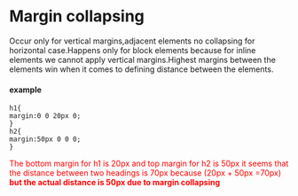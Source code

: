 # Margin collapsing 
Occur only for vertical margins,adjacent elements no collapsing for horizontal case.Happens only for block elements because for inline elements we cannot apply vertical margins.Highest margins between the elements win when it comes to defining distance between the elements.
#### example

```
h1{
margin:0 0 20px 0;
}
h2{
margin:50px 0 0 0;
}

```
<span style="color:red">The bottom margin for h1 is 20px and top margin for h2 is 50px it seems that the distance between two headings is 70px because (20px + 50px =70px) **but the actual distance is 50px due to margin collapsing**</span>

